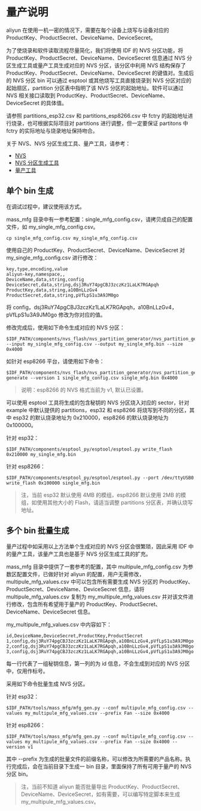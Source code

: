 # 量产说明
aliyun 在使用一机一密的情况下，需要在每个设备上烧写与设备对应的 ProductKey、ProductSecret、DeviceName、DeviceSecret。

为了使烧录和软件读取流程尽量简化，我们将使用 IDF 的 NVS 分区功能，将 ProductKey、ProductSecret、DeviceName、DeviceSecret 信息通过 NVS 分区生成工具或量产工具生成对应的 NVS 分区，该分区中利用 NVS 结构保存了 ProductKey、ProductSecret、DeviceName、DeviceSecret 的键值对。生成后的 NVS 分区 bin 可以通过 esptool 或其他烧写工具直接烧录到 NVS 分区对应的起始扇区，partition 分区表中指明了该 NVS 分区的起始地址。软件可以通过 NVS 相关接口读取到 ProductKey、ProductSecret、DeviceName、DeviceSecret 的具体值。

请参照 partitions_esp32.csv 和 partitions_esp8266.csv 中 fctry 的起始地址进行烧录，也可根据实际项目对 partitions 进行调整，但一定要保证 partitons 中 fctry 的实际地址与烧录地址保持吻合。

关于 NVS、NVS 分区生成工具、量产工具，请参考：
- [NVS](https://docs.espressif.com/projects/esp-idf/en/latest/api-reference/storage/nvs_flash.html)
- [NVS 分区生成工具](https://docs.espressif.com/projects/esp-idf/en/latest/api-reference/storage/nvs_partition_gen.html)
- [量产工具](https://docs.espressif.com/projects/esp-idf/en/latest/api-reference/storage/mass_mfg.html)

## 单个 bin 生成
在调试过程中，建议使用该方式。

mass_mfg 目录中有一参考配置：single_mfg_config.csv，请拷贝成自己的配置文件，如 my_single_mfg_config.csv。
```
cp single_mfg_config.csv my_single_mfg_config.csv
```

使用自己的 ProductKey、ProductSecret、DeviceName、DeviceSecret 对 my_single_mfg_config.csv 进行修改：
```
key,type,encoding,value
aliyun-key,namespace,,
DeviceName,data,string,config
DeviceSecret,data,string,dsj3RuY74pgCBJ3zczKz1LaLK7RGApqh
ProductKey,data,string,a10BnLLzGv4
ProductSecret,data,string,pVfLpS1u3A9JM0go
```

将 config，dsj3RuY74pgCBJ3zczKz1LaLK7RGApqh，a10BnLLzGv4，pVfLpS1u3A9JM0go 修改为你对应的值。

修改完成后，使用如下命令生成对应的 NVS 分区：
```
$IDF_PATH/components/nvs_flash/nvs_partition_generator/nvs_partition_gen.py --input my_single_mfg_config.csv --output my_single_mfg.bin --size 0x4000
```
如针对 esp8266 平台，请使用如下命令：
```
$IDF_PATH/components/nvs_flash/nvs_partition_generator/nvs_partition_gen.py generate --version 1 single_mfg_config.csv single_mfg.bin 0x4000
```
> 说明：esp8266 的 NVS 格式当前为 v1, 默认已设置。

可以使用 esptool 工具将生成的包含秘钥的 NVS 分区烧入对应的 sector，针对 example 中默认提供的 partitions，esp32 和 esp8266 将烧写到不同的分区，其中 esp32 的默认烧录地址为 0x210000，esp8266 的默认烧录地址为 0x100000。

针对 esp32：
```
$IDF_PATH/components/esptool_py/esptool/esptool.py write_flash 0x210000 my_single_mfg.bin
```

针对 esp8266：
```
$IDF_PATH/components/esptool_py/esptool/esptool.py --port /dev/ttyUSB0 write_flash 0x100000 single_mfg.bin
```

> 注，当前 esp32 默认使用 4MB 的模组，esp8266 默认使用 2MB 的模组，如使用其他大小的 Flash，请适当调整 partitions 分区表，并确认烧写地址。

## 多个 bin 批量生成
量产过程中如采用以上方法单个生成对应的 NVS 分区会很繁琐，因此采用 IDF 中的量产工具，该量产工具也是基于 NVS 分区生成工具的扩充。

mass_mfg 目录中提供了一套参考的配置，其中 multipule_mfg_config.csv 为参数区配置文件，已做好针对 aliyun 的配置，用户无需修改，multipule_mfg_values.csv 中可以包含所有需要生成 NVS 分区的 ProductKey、ProductSecret、DeviceName、DeviceSecret 信息，请将 multipule_mfg_values.csv 复制为 my_multipule_mfg_values.csv 并对该文件进行修改，包含所有希望用于量产的 ProductKey、ProductSecret、DeviceName、DeviceSecret 信息。

my_multipule_mfg_values.csv 中内容如下：
```
id,DeviceName,DeviceSecret,ProductKey,ProductSecret
1,config,dsj3RuY74pgCBJ3zczKz1LaLK7RGApqh,a10BnLLzGv4,pVfLpS1u3A9JM0go
2,config,dsj3RuY74pgCBJ3zczKz1LaLK7RGApqh,a10BnLLzGv4,pVfLpS1u3A9JM0go
3,config,dsj3RuY74pgCBJ3zczKz1LaLK7RGApqh,a10BnLLzGv4,pVfLpS1u3A9JM0go
```

每一行代表了一组秘钥信息，第一列的为 id 信息，不会生成到对应的 NVS 分区中，仅用作标号。

采用如下命令批量生成 NVS 分区。

针对 esp32：
```
$IDF_PATH/tools/mass_mfg/mfg_gen.py --conf multipule_mfg_config.csv --values my_multipule_mfg_values.csv --prefix Fan --size 0x4000
```

针对 esp8266：
```
$IDF_PATH/tools/mass_mfg/mfg_gen.py --conf multipule_mfg_config.csv --values my_multipule_mfg_values.csv --prefix Fan --size 0x4000 --version v1
```

其中 --prefix 为生成的批量文件的前缀名称，可以修改为所需要的产品名称。执行完成后，会在当前目录下生成一 bin 目录，里面保持了所有可用于量产的 NVS 分区 bin。

> 注，当前不知道 aliyun 能否批量导出 ProductKey、ProductSecret、DeviceName、DeviceSecret，如有需要，可以编写特定脚本来生成 my_multipule_mfg_values.csv。